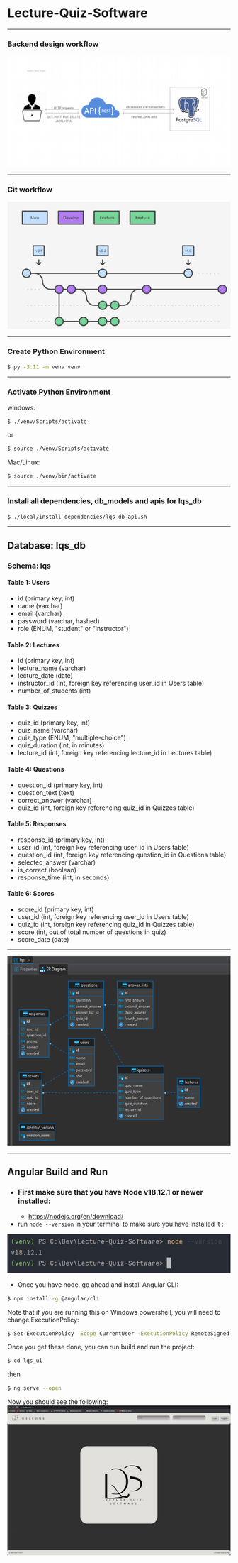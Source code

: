 # Lecture-Quiz-Software

****

### Backend design workflow
![img.png](static/system_desgin.png)

****
### Git workflow

![img.png](static/git_workflow.png)
****
### Create Python Environment
```bash 
$ py -3.11 -m venv venv
```
****

### Activate Python Environment
windows:
```bash 
$ ./venv/Scripts/activate
```
or 

```bash 
$ source ./venv/Scripts/activate
```

Mac/Linux:
```bash
$ source ./venv/bin/activate
```

****

### Install all dependencies, db_models and apis for lqs_db

```bash
$ ./local/install_dependencies/lqs_db_api.sh
```

****

## Database: lqs_db
### Schema: lqs

#### Table 1: Users

- id (primary key, int)
- name (varchar)
- email (varchar)
- password (varchar, hashed)
- role (ENUM, "student" or "instructor")

#### Table 2: Lectures

- id (primary key, int)
- lecture_name (varchar)
- lecture_date (date)
- instructor_id (int, foreign key referencing user_id in Users table)
- number_of_students (int)
#### Table 3: Quizzes

- quiz_id (primary key, int)
- quiz_name (varchar)
- quiz_type (ENUM, "multiple-choice")
- quiz_duration (int, in minutes)
- lecture_id (int, foreign key referencing lecture_id in Lectures table)
#### Table 4: Questions

- question_id (primary key, int)
- question_text (text)
- correct_answer (varchar)
- quiz_id (int, foreign key referencing quiz_id in Quizzes table)
#### Table 5: Responses

- response_id (primary key, int)
- user_id (int, foreign key referencing user_id in Users table)
- question_id (int, foreign key referencing question_id in Questions table)
- selected_answer (varchar)
- is_correct (boolean)
- response_time (int, in seconds)
#### Table 6: Scores

- score_id (primary key, int)
- user_id (int, foreign key referencing user_id in Users table)
- quiz_id (int, foreign key referencing quiz_id in Quizzes table)
- score (int, out of total number of questions in quiz)
- score_date (date)

****
![img.png](static/db_er_digrame.png)


****
## Angular Build and Run

- ### First make sure that you have Node v18.12.1 or newer installed:
  - https://nodejs.org/en/download/
- run ```node --version``` in your terminal to make sure you have installed it :

![img.png](static/Node.png)


- Once you have node, go ahead and install Angular CLI:
```bash
$ npm install -g @angular/cli
```
Note that if you are running this on Windows powershell, you will need to change ExecutionPolicy:
```bash
$ Set-ExecutionPolicy -Scope CurrentUser -ExecutionPolicy RemoteSigned
```

Once you get these done, you can run build and run the project:
```bash
$ cd lqs_ui
```
then
```bash
$ ng serve --open
```
Now you should see the following:
![img.png](static/img.png)